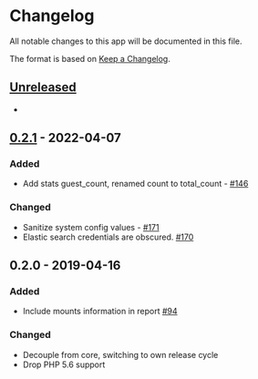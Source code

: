 # Changelog

All notable changes to this app will be documented in this file.

The format is based on [Keep a Changelog](http://keepachangelog.com/en/1.0.0/).

## [Unreleased] 

-

## [0.2.1] - 2022-04-07

### Added

- Add stats guest_count, renamed count to total_count - [#146](https://github.com/owncloud/configreport/issues/146)

### Changed

- Sanitize system config values - [#171](https://github.com/owncloud/configreport/issues/171)
- Elastic search credentials are obscured. [#170](https://github.com/owncloud/configreport/issues/170)


## 0.2.0 - 2019-04-16

### Added

- Include mounts information in report [#94](https://github.com/owncloud/configreport/issues/94)

### Changed

- Decouple from core, switching to own release cycle
- Drop PHP 5.6 support

[Unreleased]: https://github.com/owncloud/configreport/compare/v0.2.1..master
[0.2.1]: https://github.com/owncloud/configreport/compare/v0.2.0..v0.2.1

